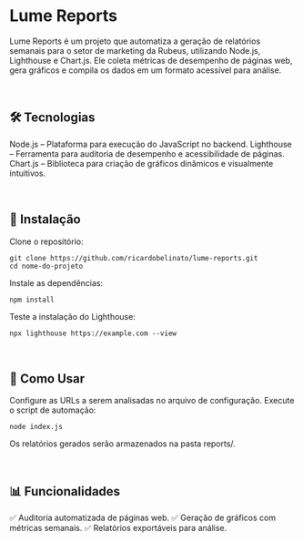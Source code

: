 # Lume Reports
Lume Reports é um projeto que automatiza a geração de relatórios semanais para o setor de marketing da Rubeus, utilizando Node.js, Lighthouse e Chart.js. Ele coleta métricas de desempenho de páginas web, gera gráficos e compila os dados em um formato acessível para análise.

<br>

## 🛠️ Tecnologias
Node.js – Plataforma para execução do JavaScript no backend.
Lighthouse – Ferramenta para auditoria de desempenho e acessibilidade de páginas.
Chart.js – Biblioteca para criação de gráficos dinâmicos e visualmente intuitivos.

<br>

## 🔧 Instalação
Clone o repositório:
```
git clone https://github.com/ricardobelinato/lume-reports.git
cd nome-do-projeto
```

Instale as dependências:
```
npm install
```

Teste a instalação do Lighthouse:
```
npx lighthouse https://example.com --view
```

<br>

## 🚀 Como Usar
Configure as URLs a serem analisadas no arquivo de configuração.
Execute o script de automação:
```
node index.js
```

Os relatórios gerados serão armazenados na pasta reports/.

<br>

## 📊 Funcionalidades
✅ Auditoria automatizada de páginas web.
✅ Geração de gráficos com métricas semanais.
✅ Relatórios exportáveis para análise.